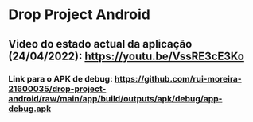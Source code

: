 # Drop Project Android

## Video do estado actual da aplicação (24/04/2022): https://youtu.be/VssRE3cE3Ko

### Link para o APK de debug: https://github.com/rui-moreira-21600035/drop-project-android/raw/main/app/build/outputs/apk/debug/app-debug.apk
